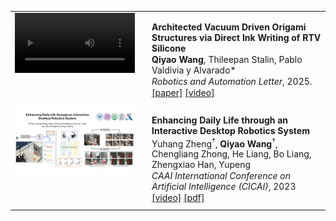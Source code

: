 

<table>
  <tr>
    <td width="192" style="vertical-align: top; padding-right: 20px; padding-bottom: 10px;">
      <video src="static/assets/img/pub/2025architected.mp4" style="width: 100%;" />
    </td>
    <td style="vertical-align: top; padding-bottom: 10px;">
      <p style="margin-bottom: 1px;">
        <strong>Architected Vacuum Driven Origami Structures via Direct Ink Writing of RTV Silicone</strong>
      </p>
      <p style="margin-top: 1px; margin-bottom: 1px;">
        <strong>Qiyao Wang</strong>, Thileepan Stalin, Pablo Valdivia y Alvarado*
      </p>
      <p style="margin-top: 1px; margin-bottom: 1px;">
        <em>Robotics and Automation Letter</em>, 2025.
      </p>
      <p style="margin-top: 1px; margin-bottom: 1px;">
        <a href="https://ieeexplore.ieee.org/document/11091466">[paper]</a> <a href="https://ieeexplore.ieee.org/ielx8/7083369/11082640/11091466/supp1-3592148.mp4?arnumber=11091466">[video]</a>
      </p>
    </td>
  </tr>

  <tr>
    <td width="192" style="vertical-align: top; padding-right: 20px; padding-bottom: 10px;">
      <img src="static/assets/img/pub/2023enhancing.jpg" style="width: 100%;" />
    </td>
    <td style="vertical-align: top; padding-bottom: 10px;">
      <p style="margin-bottom: 1px;">
        <strong>Enhancing Daily Life through an Interactive Desktop Robotics System</strong>
      </p>
      <p style="margin-top: 1px; margin-bottom: 1px;">
            Yuhang Zheng<sup>&dagger;</sup>, <strong>Qiyao Wang</strong><sup>&dagger;</sup>, Chengliang Zhong, He Liang, Bo Liang, Zhengxiao Han, Yupeng
      </p>
      <p style="margin-top: 1px; margin-bottom: 1px;">
        <em>CAAI International Conference on Artificial Intelligence (CICAI)</em>, 2023
      </p>
      <p style="margin-top: 1px; margin-bottom: 1px;">
        <a href="https://link.springer.com/chapter/10.1007/978-981-99-9119-8_8">[video]</a> <a href="https://link.springer.com/content/pdf/10.1007/978-981-99-9119-8_8.pdf?pdf=inline%20link">[pdf]</a>
      </p>
    </td>
  </tr>
</table>


<!-- 
- <strong><strong>Qiyao Wang</strong></strong>, Thileepan Stalin, Pablo Valdivia y Alvarado (2025). Architected Vacuum Driven Origami Structures via Direct Ink Writing of RTV Silicone, \*Robotics and Automation Letter. [[video]](https://ieeexplore.ieee.org/ielx8/7083369/11082640/11091466/supp1-3592148.mp4?arnumber=11091466)  [[pdf]](https://ieeexplore.ieee.org/document/11091466)  [[code]](https://github.com/SUTD-BRDLab/Architected-Origami)


- Yuhang Zheng<sup>&dagger;</sup>, <strong><strong>Qiyao Wang</strong></strong><sup>&dagger;</sup>, Chengliang Zhong, He Liang, Bo Liang, Zhengxiao Han, Yupeng (2023). Enhancing Daily Life through an Interactive Desktop Robotics System, \*2023 CAAI International Conference on Artificial Intelligence (CICAI 2023). [[video]](https://link.springer.com/chapter/10.1007/978-981-99-9119-8_8)  [[pdf]](https://link.springer.com/content/pdf/10.1007/978-981-99-9119-8_8.pdf?pdf=inline%20link) -->

<!-- [[Paper]](https://ieeexplore.ieee.org/abstract/document/10095864) -->
